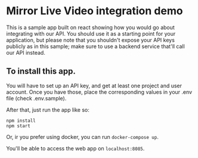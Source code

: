 # Mirror Live Video integration demo

This is a sample app built on react showing how you would go about integrating with our API. You should use it as a starting point for your application, but please note that you shouldn't expose your API keys publicly as in this sample; make sure to use a backend service that'll call our API instead.

## To install this app.
You will have to set up an API key, and get at least one project and user account. Once you have those, place the corresponding values in your .env file (check .env.sample).

After that, just run the app like so:
```
npm install
npm start
```

Or, ir you prefer using docker, you can run `docker-compose up`.

You'll be able to access the web app on `localhost:8085`.